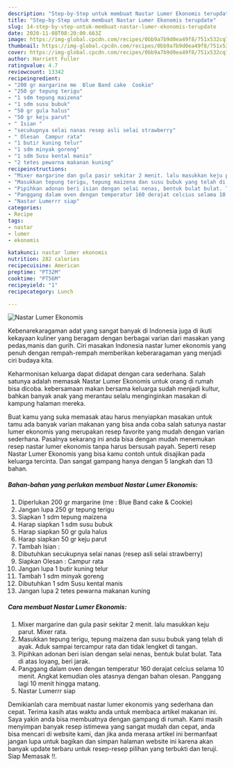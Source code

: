 ```yaml
---
description: "Step-by-Step untuk membuat Nastar Lumer Ekonomis terupdate"
title: "Step-by-Step untuk membuat Nastar Lumer Ekonomis terupdate"
slug: 14-step-by-step-untuk-membuat-nastar-lumer-ekonomis-terupdate
date: 2020-11-08T08:20:00.663Z
image: https://img-global.cpcdn.com/recipes/0bb9a7b9d0ea49f8/751x532cq70/nastar-lumer-ekonomis-foto-resep-utama.jpg
thumbnail: https://img-global.cpcdn.com/recipes/0bb9a7b9d0ea49f8/751x532cq70/nastar-lumer-ekonomis-foto-resep-utama.jpg
cover: https://img-global.cpcdn.com/recipes/0bb9a7b9d0ea49f8/751x532cq70/nastar-lumer-ekonomis-foto-resep-utama.jpg
author: Harriett Fuller
ratingvalue: 4.7
reviewcount: 13342
recipeingredient:
- "200 gr margarine me  Blue Band cake  Cookie"
- "250 gr tepung terigu"
- "1 sdm tepung maizena"
- "1 sdm susu bubuk"
- "50 gr gula halus"
- "50 gr keju parut"
- " Isian "
- "secukupnya selai nanas resep asli selai strawberry"
- " Olesan  Campur rata"
- "1 butir kuning telur"
- "1 sdm minyak goreng"
- "1 sdm Susu kental manis"
- "2 tetes pewarna makanan kuning"
recipeinstructions:
- "Mixer margarine dan gula pasir sekitar 2 menit. lalu masukkan keju parut. Mixer rata."
- "Masukkan tepung terigu, tepung maizena dan susu bubuk yang telah di ayak. Aduk sampai tercampur rata dan tidak lengket di tangan."
- "Pipihkan adonan beri isian dengan selai nenas, bentuk bulat bulat. Tata di atas loyang, beri jarak."
- "Panggang dalam oven dengan temperatur 160 derajat celcius selama 10 menit. Angkat kemudian oles atasnya dengan bahan olesan. Panggang lagi 10 menit hingga matang."
- "Nastar Lumerrr siap"
categories:
- Recipe
tags:
- nastar
- lumer
- ekonomis

katakunci: nastar lumer ekonomis 
nutrition: 282 calories
recipecuisine: American
preptime: "PT32M"
cooktime: "PT56M"
recipeyield: "1"
recipecategory: Lunch

---
```



![Nastar Lumer Ekonomis](https://img-global.cpcdn.com/recipes/0bb9a7b9d0ea49f8/751x532cq70/nastar-lumer-ekonomis-foto-resep-utama.jpg)

Kebenarekaragaman adat yang sangat banyak di Indonesia juga di ikuti kekayaan kuliner yang beragam dengan berbagai varian dari masakan yang pedas,manis dan gurih. Ciri masakan Indonesia nastar lumer ekonomis yang penuh dengan rempah-rempah memberikan keberaragaman yang menjadi ciri budaya kita.


Keharmonisan keluarga dapat didapat dengan cara sederhana. Salah satunya adalah memasak Nastar Lumer Ekonomis untuk orang di rumah bisa dicoba. kebersamaan makan bersama keluarga sudah menjadi kultur, bahkan banyak anak yang merantau selalu menginginkan masakan di kampung halaman mereka.



Buat kamu yang suka memasak atau harus menyiapkan masakan untuk tamu ada banyak varian makanan yang bisa anda coba salah satunya nastar lumer ekonomis yang merupakan resep favorite yang mudah dengan varian sederhana. Pasalnya sekarang ini anda bisa dengan mudah menemukan resep nastar lumer ekonomis tanpa harus bersusah payah.
Seperti resep Nastar Lumer Ekonomis yang bisa kamu contoh untuk disajikan pada keluarga tercinta. Dan sangat gampang hanya dengan 5 langkah dan 13 bahan.


<!--inarticleads1-->

##### Bahan-bahan yang perlukan membuat Nastar Lumer Ekonomis:

1. Diperlukan 200 gr margarine (me : Blue Band cake &amp; Cookie)
1. Jangan lupa 250 gr tepung terigu
1. Siapkan 1 sdm tepung maizena
1. Harap siapkan 1 sdm susu bubuk
1. Harap siapkan 50 gr gula halus
1. Harap siapkan 50 gr keju parut
1. Tambah  Isian :
1. Dibutuhkan secukupnya selai nanas (resep asli selai strawberry)
1. Siapkan  Olesan : Campur rata
1. Jangan lupa 1 butir kuning telur
1. Tambah 1 sdm minyak goreng
1. Dibutuhkan 1 sdm Susu kental manis
1. Jangan lupa 2 tetes pewarna makanan kuning




<!--inarticleads2-->

##### Cara membuat  Nastar Lumer Ekonomis:

1. Mixer margarine dan gula pasir sekitar 2 menit. lalu masukkan keju parut. Mixer rata.
1. Masukkan tepung terigu, tepung maizena dan susu bubuk yang telah di ayak. Aduk sampai tercampur rata dan tidak lengket di tangan.
1. Pipihkan adonan beri isian dengan selai nenas, bentuk bulat bulat. Tata di atas loyang, beri jarak.
1. Panggang dalam oven dengan temperatur 160 derajat celcius selama 10 menit. Angkat kemudian oles atasnya dengan bahan olesan. Panggang lagi 10 menit hingga matang.
1. Nastar Lumerrr siap




Demikianlah cara membuat nastar lumer ekonomis yang sederhana dan cepat. Terima kasih atas waktu anda untuk membaca artikel makanan ini. Saya yakin anda bisa membuatnya dengan gampang di rumah. Kami masih menyimpan banyak resep istimewa yang sangat mudah dan cepat, anda bisa mencari di website kami, dan jika anda merasa artikel ini bermanfaat jangan lupa untuk bagikan dan simpan halaman website ini karena akan banyak update terbaru untuk resep-resep pilihan yang terbukti dan teruji. Siap Memasak !!. 
